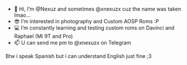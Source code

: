 - 👋 Hi, I’m @Nexuz and sometimes @xnexuzx cuz the name was taken lmao...
- 😎 I’m interested in photography and Custom AOSP Roms :P
- 💻 I’m constantly learning and testing custom roms on Davinci and Raphael (Mi 9T and Pro) 
- 📫 U can send me pm to @xnexuzx on Telegram

Btw i speak Spanish but i can understand English just fine ;3
<!---
xnexuzx/xnexuzx is a ✨ special ✨ repository because its `README.md` (this file) appears on your GitHub profile.
You can click the Preview link to take a look at your changes.
--->
